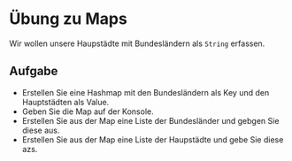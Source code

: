# Übung zu Maps
Wir wollen unsere Haupstädte mit Bundesländern als `String` erfassen.

## Aufgabe
- Erstellen Sie eine Hashmap mit den Bundesländern als Key und den Hauptstädten als Value. 
- Geben Sie die Map auf der Konsole.
- Erstellen Sie aus der Map eine Liste der Bundesländer und gebgen Sie diese aus.
- Erstellen Sie aus der Map eine Liste der Haupstädte und gebe Sie diese azs.
